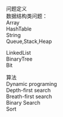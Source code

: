 问题定义  
数据结构类问题：  
Array    
HashTable  
String   
Queue,Stack,Heap    
  
LinkedList    
BinaryTree  
Bit    
  
  
  
  
算法  
Dynamic programing  
Depth-first search   
Breath-first search      
Binary Search   
Sort    
  
  